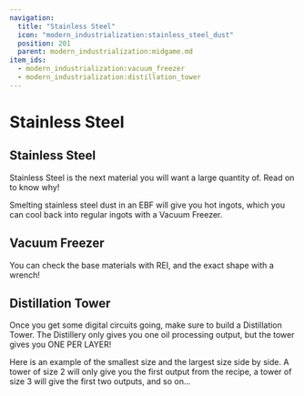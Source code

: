 ```yaml
---
navigation:
  title: "Stainless Steel"
  icon: "modern_industrialization:stainless_steel_dust"
  position: 201
  parent: modern_industrialization:midgame.md
item_ids:
  - modern_industrialization:vacuum_freezer
  - modern_industrialization:distillation_tower
---
```


# Stainless Steel

## Stainless Steel

<ItemImage id="modern_industrialization:stainless_steel_ingot" />

Stainless Steel is the next material you will want a large quantity of. Read on to know why!

Smelting stainless steel dust in an EBF will give you hot ingots, which you can cool back into regular ingots with a Vacuum Freezer.

## Vacuum Freezer

<GameScene zoom="2" interactive={true} fullWidth={true}>
    <MultiblockShape controller="vacuum_freezer" />
</GameScene>

You can check the base materials with REI, and the exact shape with a wrench!

<Recipe id="modern_industrialization:electric_age/machine/vacuum_freezer_asbl" />

## Distillation Tower

Once you get some digital circuits going, make sure to build a Distillation Tower. The Distillery only gives you one oil processing output, but the tower gives you ONE PER LAYER!

<Recipe id="modern_industrialization:electric_age/machine/distillation_tower_asbl" />

Here is an example of the smallest size and the largest size side by side.
A tower of size 2 will only give you the first output from the recipe, a tower of size 3 will give the first two outputs, and so on...


<GameScene zoom="1" interactive={true} fullWidth={true}>
    <MultiblockShape controller="distillation_tower" />
    <MultiblockShape controller="distillation_tower" x="-6" useBigShape={true} />
</GameScene>

